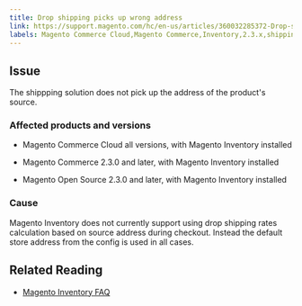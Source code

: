 ```yaml
---
title: Drop shipping picks up wrong address 
link: https://support.magento.com/hc/en-us/articles/360032285372-Drop-shipping-picks-up-wrong-address-
labels: Magento Commerce Cloud,Magento Commerce,Inventory,2.3.x,shipping
---
```


## Issue

The shippping solution does not pick up the address of the product's source.

### Affected products and versions

* Magento Commerce Cloud all versions, with Magento Inventory installed

* Magento Commerce 2.3.0 and later, with Magento Inventory installed

* Magento Open Source 2.3.0 and later, with Magento Inventory installed

### Cause

Magento Inventory does not currently support using drop shipping rates calculation based on source address during checkout. Instead the default store address from the config is used in all cases.

## Related Reading

* [Magento Inventory FAQ](https://github.com/magento/inventory/wiki/MSI-FAQs)


